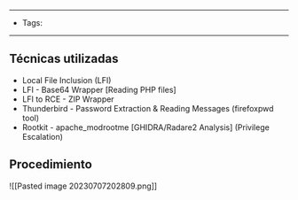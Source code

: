 --------
- Tags:
----------
## Técnicas utilizadas
- Local File Inclusion (LFI)  
- LFI - Base64 Wrapper [Reading PHP files]  
- LFI to RCE - ZIP Wrapper  
- Thunderbird - Password Extraction & Reading Messages (firefoxpwd tool)  
- Rootkit - apache_modrootme [GHIDRA/Radare2 Analysis] (Privilege Escalation)
## Procedimiento

![[Pasted image 20230707202809.png]]